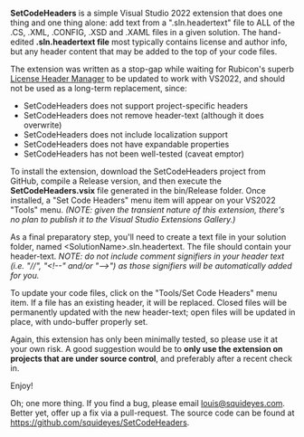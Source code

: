 **SetCodeHeaders** is a simple Visual Studio 2022 extension that does one thing and one thing alone: add text from a ".sln.headertext" file to ALL of the .CS, .XML, .CONFIG, .XSD and .XAML files in a given solution.  The hand-edited **.sln.headertext file** most typically contains license and author info, but any header content that may be added to the top of your code files.

The extension was written as a stop-gap while waiting for Rubicon's superb <a href="https://github.com/rubicon-oss/LicenseHeaderManager" target="_blank">License Header Manager</a> to be updated to work with VS2022, and should not be used as a long-term replacement, since:

* SetCodeHeaders does not support project-specific headers
* SetCodeHeaders does not remove header-text (although it does overwrite)
* SetCodeHeaders does not include localization support
* SetCodeHeaders does not have expandable properties
* SetCodeHeaders has not been well-tested (caveat emptor)

To install the extension, download the SetCodeHeaders project from GitHub, compile a Release version, and then execute the **SetCodeHeaders.vsix** file generated in the bin/Release folder.  Once installed, a "Set Code Headers" menu item will appear on your VS2022 "Tools" menu.  *(NOTE: given the transient nature of this extension, there's no plan to publish it to the Visual Studio Extensions Gallery.)*

As a final preparatory step, you'll need to create a text file in your solution folder, named \<SolutionName>.sln.headertext.  The file should contain your header-text.  *NOTE: do not include comment signifiers in your header text (i.e. "//", "<!\--" and/or "-->") as those signifiers will be automatically added for you.*

To update your code files, click on the "Tools/Set Code Headers" menu item. If a file has an existing header, it will be replaced.  Closed files will be permanently updated with the new header-text; open files will be updated in place, with undo-buffer properly set.

Again, this extension has only been minimally tested, so please use it at your own risk.  A good suggestion would be to **only use the extension on projects that are under source control**, and preferably after a recent check in.

Enjoy!

Oh; one more thing.  If you find a bug, please email <a href="mailto:louis@squideyes.com" target="_blank">louis@squideyes.com</a>.  Better yet, offer up a fix via a pull-request.  The source code can be found at <a href="https://github.com/squideyes/SetCodeHeaders" target="_blank">https://github.com/squideyes/SetCodeHeaders</a>.


